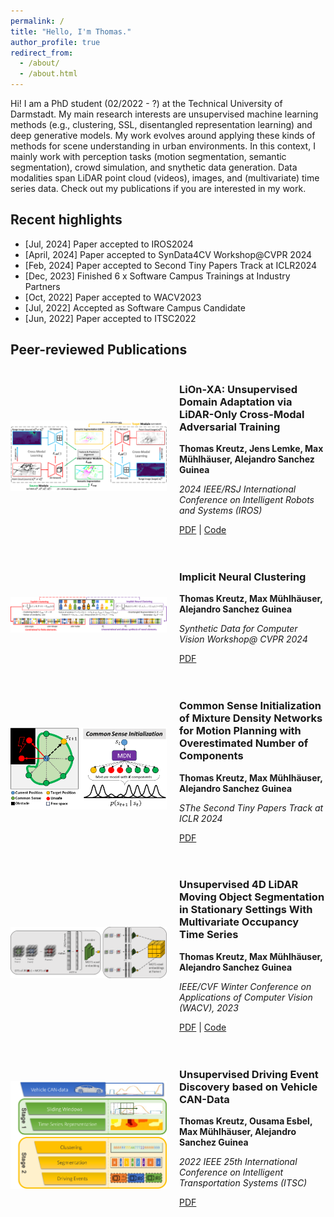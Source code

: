 ```yaml
---
permalink: /
title: "Hello, I'm Thomas."
author_profile: true
redirect_from: 
  - /about/
  - /about.html
---
```


Hi! I am a PhD student (02/2022 - ?) at the Technical University of Darmstadt. My main research interests are unsupervised machine learning methods (e.g., clustering, SSL, disentangled representation learning) and deep generative models. My work evolves around applying these kinds of methods for scene understanding in urban environments. In this context, I mainly work with perception tasks (motion segmentation, semantic segmentation), crowd simulation, and snythetic data generation. Data modalities span LiDAR point cloud (videos), images, and (multivariate) time series data. Check out my publications if you are interested in my work.

## Recent highlights
- [Jul, 2024] Paper accepted to IROS2024
- [April, 2024] Paper accepted to SynData4CV Workshop@CVPR 2024
- [Feb, 2024] Paper accepted to Second Tiny Papers Track at ICLR2024
- [Dec, 2023] Finished 6 x Software Campus Trainings at Industry Partners
- [Oct, 2022] Paper accepted to WACV2023
- [Jul, 2022] Accepted as Software Campus Candidate
- [Jun, 2022] Paper accepted to ITSC2022

## Peer-reviewed Publications
<div style="display: flex; align-items: center; gap: 20px; margin-bottom: 20px;">
    <img src="/images/publication_images/LionXA.png" alt="a" width="250px">
    <div>
        <h3>LiOn-XA: Unsupervised Domain Adaptation via LiDAR-Only Cross-Modal Adversarial Training</h3>
        <p><strong>Thomas Kreutz, Jens Lemke, Max Mühlhäuser, Alejandro Sanchez Guinea</strong></p>
        <p><em>2024 IEEE/RSJ International Conference on Intelligent Robots and Systems (IROS)</em></p>
        <p>
            <a href="/files/kreutz2024lion.pdf">PDF</a> |
            <a href="https://github.com/JensLe97/lion-xa">Code</a>
        </p>
    </div>
</div>

<div style="display: flex; align-items: center; gap: 20px; margin-bottom: 20px;">
    <img src="/images/publication_images/inc.png" alt="b" width="250px">
    <div>
        <h3>Implicit Neural Clustering</h3>
        <p><strong>Thomas Kreutz, Max Mühlhäuser, Alejandro Sanchez Guinea</strong></p>
        <p><em>Synthetic Data for Computer Vision Workshop@ CVPR 2024</em></p>
        <p>
            <a href="/files/kreutz2024implicit.pdf">PDF</a>
        </p>
    </div>
</div>

<div style="display: flex; align-items: center; gap: 20px; margin-bottom: 20px;">
    <img src="/images/publication_images/csi.png" alt="b" width="250px">
    <div>
        <h3>Common Sense Initialization of Mixture Density Networks for Motion Planning with Overestimated Number of Components</h3>
        <p><strong>Thomas Kreutz, Max Mühlhäuser, Alejandro Sanchez Guinea</strong></p>
        <p><em>SThe Second Tiny Papers Track at ICLR 2024</em></p>
        <p>
            <a href="/files/kreutz2024common.pdf">PDF</a>
        </p>
    </div>
</div>

<div style="display: flex; align-items: center; gap: 20px; margin-bottom: 20px;">
    <img src="/images/publication_images/mots.png" alt="b" width="250px">
    <div>
        <h3>Unsupervised 4D LiDAR Moving Object Segmentation in Stationary Settings With Multivariate Occupancy Time Series</h3>
        <p><strong>Thomas Kreutz, Max Mühlhäuser, Alejandro Sanchez Guinea</strong></p>
        <p><em>IEEE/CVF Winter Conference on Applications of Computer Vision (WACV), 2023</em></p>
        <p>
            <a href="/files/kreutz2023unsupervised.pdf">PDF</a> |
            <a href="https://github.com/thkreutz/umosmots">Code</a>
        </p>
    </div>
</div>


<div style="display: flex; align-items: center; gap: 20px; margin-bottom: 20px;">
    <img src="/images/publication_images/itsc.jpg" alt="b" width="250px">
    <div>
        <h3>Unsupervised Driving Event Discovery based on Vehicle CAN-Data</h3>
        <p><strong>Thomas Kreutz, Ousama Esbel, Max Mühlhäuser, Alejandro Sanchez Guinea</strong></p>
        <p><em>2022 IEEE 25th International Conference on Intelligent Transportation Systems (ITSC)</em></p>
        <p>
            <a href="/files/kreutz2022unsupervised.pdf">PDF</a>
        </p>
    </div>
</div>

